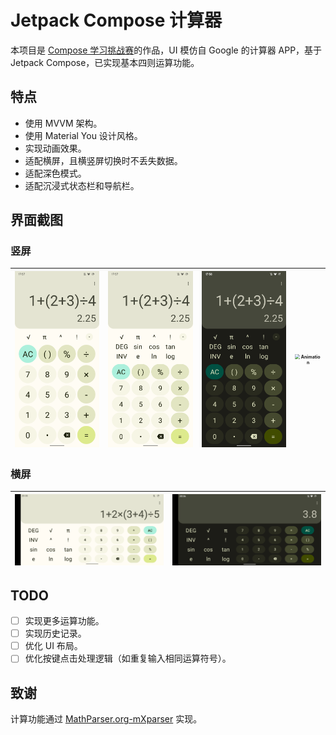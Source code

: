 # Jetpack Compose 计算器

本项目是 [Compose 学习挑战赛](https://mp.weixin.qq.com/s/QdGJpmlNAHPfsUvcJi1zrA)的作品，UI 模仿自 Google 的计算器 APP，基于 Jetpack Compose，已实现基本四则运算功能。

## 特点

- 使用 MVVM 架构。
- 使用 Material You 设计风格。
- 实现动画效果。
- 适配横屏，且横竖屏切换时不丢失数据。
- 适配深色模式。
- 适配沉浸式状态栏和导航栏。

## 界面截图

### 竖屏

| <img src="pictures/1.png" alt="1" style="zoom:33%;" /> | <img src="pictures/2.png" alt="2" style="zoom:33%;" /> | <img src="pictures/3.png" alt="3" style="zoom: 33%;" /> | <img src="pictures/Animation.gif" alt="Animation" style="zoom: 50%;" /> |
| ------------------------------------------------------ | ------------------------------------------------------ | ------------------------------------------------------- | ----------------------------------------------------------------------- |

### 横屏

| <img src="pictures/4.png" alt="4" style="zoom: 25%;" /> | <img src="pictures/5.png" alt="5" style="zoom:25%;" /> |
| ------------------------------------------------------- | ------------------------------------------------------ |

## TODO

- [ ] 实现更多运算功能。
- [ ] 实现历史记录。
- [ ] 优化 UI 布局。
- [ ] 优化按键点击处理逻辑（如重复输入相同运算符号）。

## 致谢

计算功能通过 [MathParser.org-mXparser](https://github.com/mariuszgromada/MathParser.org-mXparser) 实现。
